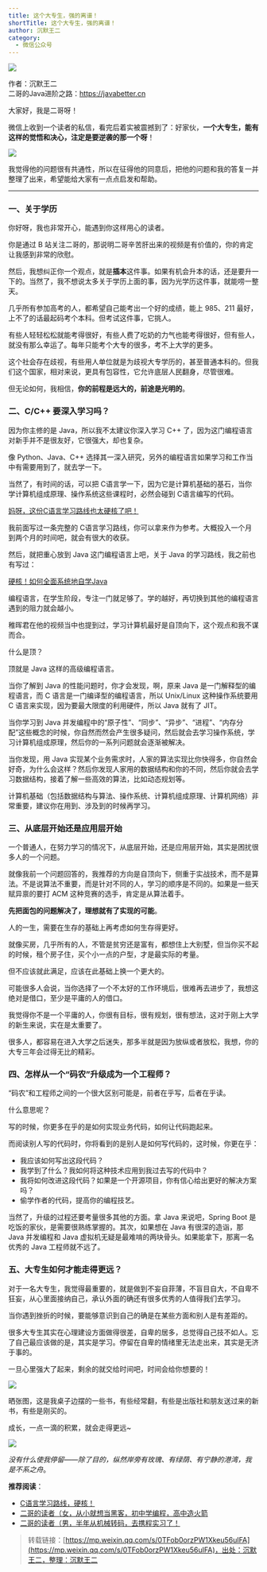 ```yaml
---
title: 这个大专生，强的离谱！
shortTitle: 这个大专生，强的离谱！
author: 沉默王二
category:
  - 微信公众号
---
```


![](https://cdn.tobebetterjavaer.com/tobebetterjavaer/images/nice-article/weixin-zheigdzsqdlp-990bdd58-fd4f-4b36-9106-b6ef28a62a4c.png)

作者：沉默王二<br>
二哥的Java进阶之路：https://javabetter.cn

大家好，我是二哥呀！

微信上收到一个读者的私信，看完后着实被震撼到了：好家伙，**一个大专生，能有这样的觉悟和决心，注定是要逆袭的那一个呀**！

![](https://cdn.tobebetterjavaer.com/tobebetterjavaer/images/nice-article/weixin-zheigdzsqdlp-bb7d3c1a-4b06-4457-84eb-375f29657626.jpg)

我觉得他的问题很有共通性，所以在征得他的同意后，把他的问题和我的答复一并整理了出来，希望能给大家有一点点启发和帮助。

* * *

### 一、关于学历

你好呀，我也非常开心，能遇到你这样用心的读者。

你是通过 B 站关注二哥的，那说明二哥辛苦肝出来的视频是有价值的，你的肯定让我感到非常的欣慰。

然后，我想纠正你一个观点，就是**插本**这件事。如果有机会升本的话，还是要升一下的。当然了，我不想说太多关于学历上面的事，因为光学历这件事，就能唠一整天。

几乎所有参加高考的人，都希望自己能考出一个好的成绩，能上 985、211 最好，上不了的话最起码考个本科。但考试这件事，它挑人。

有些人轻轻松松就能考得很好，有些人费了吃奶的力气也能考得很好，但有些人，就没有那么幸运了。每年只能考个大专的很多，考不上大学的更多。

这个社会存在歧视，有些用人单位就是为歧视大专学历的，甚至普通本科的。但我们这个国家，相对来说，更具有包容性，它允许底层人民翻身，尽管很难。

但无论如何，我相信，**你的前程是远大的，前途是光明的**。

### 二、C/C++ 要深入学习吗？

因为你主修的是 Java，所以我不太建议你深入学习 C++ 了，因为这门编程语言对新手并不是很友好，它很强大，却也复杂。

像 Python、Java、C++ 选择其一深入研究，另外的编程语言如果学习和工作当中有需要用到了，就去学一下。

当然了，有时间的话，可以把 C语言学一下，因为它是计算机基础的基石，当你学计算机组成原理、操作系统这些课程时，必然会碰到 C语言编写的代码。

[妈呀，这份C语言学习路线也太硬核了吧！](https://mp.weixin.qq.com/s?__biz=MzIxNzQwNjM3NA==&mid=2247499695&idx=1&sn=be4955202292fbaec517e5f559570ca6&scene=21#wechat_redirect)

我前面写过一条完整的 C语言学习路线，你可以拿来作为参考。大概投入一个月到两个月的时间吧，就会有很大的收获。

然后，就把重心放到 Java 这门编程语言上吧，关于 Java 的学习路线，我之前也有写过：

[硬核！如何全面系统地自学Java](https://mp.weixin.qq.com/s?__biz=MzIxNzQwNjM3NA==&mid=2247492797&idx=1&sn=c71834e77e61ecef2d576a005346669c&scene=21#wechat_redirect)

编程语言，在学生阶段，专注一门就足够了。学的越好，再切换到其他的编程语言遇到的阻力就会越小。

稚晖君在他的视频当中也提到过，学习计算机最好是自顶向下，这个观点和我不谋而合。

什么是顶？

顶就是 Java 这样的高级编程语言。

当你了解到 Java 的性能问题时，你才会发现，啊，原来 Java 是一门解释型的编程语言，而 C 语言是一门编译型的编程语言，所以 Unix/Linux 这种操作系统要用 C 语言来实现，因为要最大限度的利用硬件，所以 Java 就有了 JIT。

当你学习到 Java 并发编程中的“原子性”、“同步”、“异步”、“进程”、“内存分配”这些概念的时候，你自然而然会产生很多疑问，然后就会去学习操作系统，学习计算机组成原理，然后你的一系列问题就会逐渐被解决。

当你发现，用 Java 实现某个业务需求时，人家的算法实现比你快得多，你自然会好奇，为什么会这样？然后你发现人家用的数据结构和你的不同，然后你就会去学习数据结构，接着了解一些高效的算法，比如动态规划等。

计算机基础（包括数据结构与算法、操作系统、计算机组成原理、计算机网络）非常重要，建议你在用到、涉及到的时候再学习。

### 三、从底层开始还是应用层开始

一个普通人，在努力学习的情况下，从底层开始，还是应用层开始，其实是困扰很多人的一个问题。

就像我前一个问题回答的，我推荐的方向是自顶向下，侧重于实战技术，而不是算法。不是说算法不重要，而是针对不同的人，学习的顺序是不同的。如果是一些天赋异禀的要打 ACM 这种竞赛的选手，肯定是从算法着手。

**先把面包的问题解决了，理想就有了实现的可能**。

人的一生，需要在生存的基础上再考虑如何生存得更好。

就像买房，几乎所有的人，不管是贫穷还是富有，都想住上大别墅，但当你买不起的时候，租个房子住，买个小一点的户型，才是最实际的考量。

但不应该就此满足，应该在此基础上换一个更大的。

可能很多人会说，当你选择了一个不太好的工作环境后，很难再去进步了，我想这绝对是借口，至少是平庸的人的借口。

我觉得你不是一个平庸的人，你很有目标，很有规划，很有想法，这对于刚上大学的新生来说，实在是太重要了。

很多人，都容易在进入大学之后迷失，那多半就是因为放纵或者放松，我想，你的大专三年会过得无比的精彩。

### 四、怎样从一个“码农”升级成为一个工程师？

“码农”和工程师之间的一个很大区别可能是，前者在乎写，后者在乎读。

什么意思呢？

写的时候，你更多在乎的是如何实现业务代码，如何让代码跑起来。

而阅读别人写的代码时，你将看到的是别人是如何写代码的，这时候，你更在乎：

*   我应该如何写出这段代码？
*   我学到了什么？我如何将这种技术应用到我过去写的代码中？
*   我将如何改进这段代码？如果是一个开源项目，你有信心给出更好的解决方案吗？
*   偷学作者的代码，提高你的编程技艺。

当然了，升级的过程还要考量很多其他的方面。拿 Java 来说吧，Spring Boot 是吃饭的家伙，是需要很熟练掌握的。其次，如果想在 Java 有很深的造诣，那 Java 并发编程和 Java 虚拟机无疑是最难啃的两块骨头。如果能拿下，那离一名优秀的 Java 工程师就不远了。

### 五、大专生如何才能走得更远？

对于一名大专生，我觉得最重要的，就是做到不妄自菲薄，不盲目自大，不自卑不狂妄，从心里面接纳自己，承认外面的确还有很多优秀的人值得我们去学习。

当你遇到挫折的时候，要能够意识到自己的确是在某些方面和别人是有差距的。

很多大专生其实在心理建设方面做得很差，自卑的居多，总觉得自己技不如人。忘了自己最应该做的是，其实是学习。停留在自卑的情绪里无法走出来，其实是无济于事的。

一旦心里强大了起来，剩余的就交给时间吧，时间会给你想要的！

![](https://cdn.tobebetterjavaer.com/tobebetterjavaer/images/nice-article/weixin-zheigdzsqdlp-acb9984e-59a7-40aa-b3ac-40cb6db5d19f.jpg)

晒张图，这是我桌子边摆的一些书，有些经常翻，有些是出版社和朋友送过来的新书，有些是刚买的。

成长，一点一滴的积累，就会走得更远~

![](https://cdn.tobebetterjavaer.com/tobebetterjavaer/images/nice-article/weixin-zheigdzsqdlp-69b98aa9-512a-4992-a890-43ccc82f6e2e.jpg)

*没有什么使我停留——除了目的，纵然岸旁有玫瑰、有绿荫、有宁静的港湾，我是不系之舟*。

**推荐阅读**：

*   [C语言学习路线，硬核！](https://mp.weixin.qq.com/s?__biz=MzIxNzQwNjM3NA==&mid=2247499695&idx=1&sn=be4955202292fbaec517e5f559570ca6&scene=21#wechat_redirect)
*   [二哥的读者（女，从小就想当黑客，初中学编程，高中造火箭](https://mp.weixin.qq.com/s?__biz=MzIxNzQwNjM3NA==&mid=2247496157&idx=1&sn=72bfb33b81f156093d090d7c37190be9&scene=21#wechat_redirect)
*   [二哥的读者（男，半年从机械转码，去携程实习了！](https://mp.weixin.qq.com/s?__biz=MzIxNzQwNjM3NA==&mid=2247495069&idx=1&sn=0ec93230f531210e647c113bc8d59cc1&scene=21#wechat_redirect)

>转载链接：[https://mp.weixin.qq.com/s/0TFob0orzPW1Xkeu56uIFA](https://mp.weixin.qq.com/s/0TFob0orzPW1Xkeu56uIFA)，出处：沉默王二，整理：沉默王二

